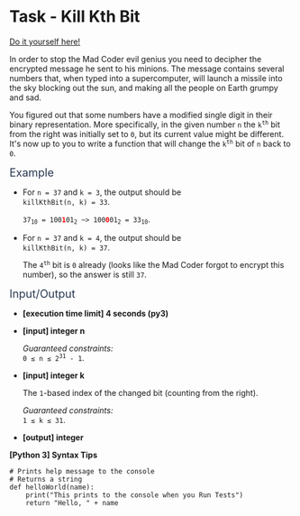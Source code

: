 # Task - Kill Kth Bit

[Do it yourself here!](https://app.codesignal.com/arcade/code-arcade/corner-of-0s-and-1s/b5z4P2r2CGCtf8HCR)

<p>In order to stop the Mad Coder evil genius you need to decipher the encrypted message he sent to his minions. The message contains several numbers that, when typed into a supercomputer, will launch a missile into the sky blocking out the sun, and making all the people on Earth grumpy and sad.</p>
<p>You figured out that some numbers have a modified single digit in their binary representation. More specifically, in the given number <code>n</code> the <code>k<sup>th</sup></code> bit from the right was initially set to <code>0</code>, but its current value might be different. It's now up to you to write a function that will change the <code>k<sup>th</sup></code> bit of <code>n</code> back to <code>0</code>.</p>
<p><span class="markdown--header" style="color:#2b3b52;font-size:1.4em">Example</span></p>
<ul>
<li>
<p>For <code>n = 37</code> and <code>k = 3</code>, the output should be<br>
<code>killKthBit(n, k) = 33</code>.</p>
<p><code>37<sub>10</sub> = 100<b><font color="red">1</font></b>01<sub>2</sub> ~&gt; 100<b><font color="red">0</font></b>01<sub>2</sub> = 33<sub>10</sub></code>.</p>
</li>
<li>
<p>For <code>n = 37</code> and <code>k = 4</code>, the output should be<br>
<code>killKthBit(n, k) = 37</code>.</p>
<p>The <code>4<sup>th</sup></code> bit is <code>0</code> already (looks like the Mad Coder forgot to encrypt this number), so the answer is still <code>37</code>.</p>
</li>
</ul>
<p><span class="markdown--header" style="color:#2b3b52;font-size:1.4em">Input/Output</span></p>
<ul>
<li>
<p><strong>[execution time limit] 4 seconds (py3)</strong></p>
</li>
<li>
<p><strong>[input] integer n</strong></p>
<p><em>Guaranteed constraints:</em><br>
<code>0 ≤ n ≤ 2<sup>31</sup> - 1</code>.</p>
</li>
<li>
<p><strong>[input] integer k</strong></p>
<p>The <code>1</code>-based index of the changed bit (counting from the right).</p>
<p><em>Guaranteed constraints:</em><br>
<code>1 ≤ k ≤ 31</code>.</p>
</li>
<li>
<p><strong>[output] integer</strong></p>
</li>
</ul>
<p><strong>[Python 3] Syntax Tips</strong></p>
<pre><code class="language-python"><span class="hljs-comment"># Prints help message to the console</span>
<span class="hljs-comment"># Returns a string</span>
<span class="hljs-keyword">def</span> <span class="hljs-title function_">helloWorld</span>(<span class="hljs-params">name</span>):
    <span class="hljs-built_in">print</span>(<span class="hljs-string">"This prints to the console when you Run Tests"</span>)
    <span class="hljs-keyword">return</span> <span class="hljs-string">"Hello, "</span> + name

</code></pre>
